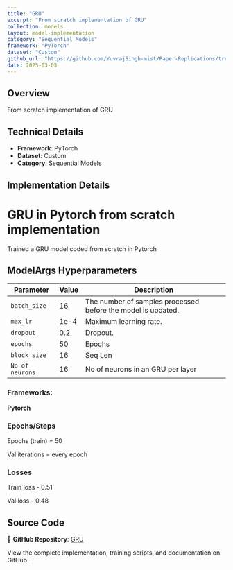 ```yaml
---
title: "GRU"
excerpt: "From scratch implementation of GRU"
collection: models
layout: model-implementation
category: "Sequential Models"
framework: "PyTorch"
dataset: "Custom"
github_url: "https://github.com/YuvrajSingh-mist/Paper-Replications/tree/master/GRU"
date: 2025-03-05
---
```


## Overview
From scratch implementation of GRU

## Technical Details
- **Framework**: PyTorch
- **Dataset**: Custom
- **Category**: Sequential Models

## Implementation Details

# GRU in Pytorch from scratch implementation

Trained a GRU model coded from scratch in Pytorch 

## ModelArgs Hyperparameters

| Parameter    | Value    | Description                                                                 
|--------------|----------|-----------------------------------------------------------------------------|
| `batch_size` | 16       | The number of samples processed before the model is updated.                |
| `max_lr`     | 1e-4     | Maximum learning rate.                                                      |
| `dropout`    | 0.2      | Dropout.                                                                    |
| `epochs`     | 50       | Epochs                                                                      |           
| `block_size` | 16      | Seq Len                                     |
| `No of neurons`| 16      | No of neurons in an GRU per layer                                          |    

### Frameworks:
**Pytorch**

### Epochs/Steps
Epochs (train) = 50

Val iterations = every epoch

### Losses

Train loss - 0.51 

Val loss - 0.48

<!-- ### Loss Curves

[📊 View Training Loss Curves](https://github.com/YuvrajSingh-mist/Paper-Replications/raw/master/GRU/https://raw.githubusercontent.com/YuvrajSingh-mist/Paper-Replications/master/GRU/img/loss_curves.jpg) -->

## Source Code
📁 **GitHub Repository**: [GRU](https://github.com/YuvrajSingh-mist/Paper-Replications/tree/master/GRU)

View the complete implementation, training scripts, and documentation on GitHub.
